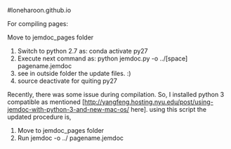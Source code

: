 #loneharoon.github.io


For compiling pages:

 Move to jemdoc_pages folder
 
 1. Switch to python 2.7 as: conda activate py27
 2. Execute next command as: python jemdoc.py -o ../[space] pagename.jemdoc
 3. see in outside folder the update files. :)
 4. source deactivate for quiting py27

 Recently, there was some issue during compilation. So, I installed python 3 compatible as mentioned [http://yangfeng.hosting.nyu.edu/post/using-jemdoc-with-python-3-and-new-mac-os/ here]. using this script the updated procedure is, 
  1. Move to jemdoc_pages folder
  2. Run jemdoc -o  ../ <space> pagename.jemdoc
 